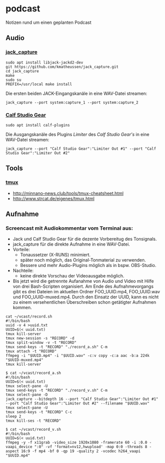 # podcast
Notizen rund um einen geplanten Podcast

## Audio

### [jack_capture](https://github.com/kmatheussen/jack_capture)
```
sudo apt install libjack-jackd2-dev
git https://github.com/kmatheussen/jack_capture.git
cd jack_capture
make
sudo su
PREFIX=/usr/local make install
```
Die ersten beiden JACK-Eingangskanäle in eine WAV-Datei streamen:
```
jack_capture --port system:capture_1 --port system:capture_2
```

### [Calf Studio Gear](https://calf-studio-gear.org/)
```
sudo apt install calf-plugins
```
Die Ausgangskanäle des Plugins _Limiter_ des _Calf Studio Gear's_ in eine WAV-Datei streamen:
```
jack_capture --port "Calf Studio Gear":"Limiter Out #1" --port "Calf Studio Gear":"Limiter Out #2"
```
## Tools

### [tmux](https://github.com/tmux/tmux)
* http://minnano-news.club/tools/tmux-cheatsheet.html
* http://www.strcat.de/eigenes/tmux.html

## Aufnahme

### Screencast mit Audiokommentar vom Terminal aus:

* Jack und Calf Studio Gear für die dezente Vorbereitug des Tonsignals.
* jack_capture für die direkte Aufnahme in eine WAV-Datei.
* Vorteile:
  * Tonaussetzer (X-RUNS) minimiert.
  * später noch möglich, das Original-Tonmaterial zu verwenden.
  * Bessere und mehr Audio-Plugins möglich als in bspw. OBS-Studio.
* Nachteile:
  * keine direkte Vorschau der Videoausgabe möglich.
* Bis jetzt wird die getrennte Aufanahme von Audio und Video mit Hilfe von drei Bash-Scripten organisiert. Am Ende des Aufnahmevorgangs gibt es drei Dateien im aktuellen Ordner FOO_UUID.mp4, FOO_UUID.wav und FOO_UUID-muxed.mp4. Durch den Einsatz der UUID, kann es nicht zu einem versehentlichen Überschreiben schon getätigter Aufnahmen kommen.
```
cat ~/vcast/record.sh
#!/bin/bash
uuid -v 4 >uuid.txt
UUID=$(< uuid.txt)
tmux kill-server
tmux new-session -s "RECORD" -d
tmux split-window -v -t "RECORD"
tmux send-keys -t "RECORD" "./record_a.sh" C-m
tmux attach -t "RECORD"
ffmpeg -i "$UUID.mp4" -i "$UUID.wav" -c:v copy -c:a aac -b:a 224k "$UUID-muxed.mp4"
tmux kill-server
```
```
$ cat ~/vcast/record_a.sh
#!/bin/bash
UUID=$(< uuid.txt)
tmux select-pane -U
tmux send-keys -t "RECORD" "./record_v.sh" C-m
tmux select-pane -D
jack_capture --bitdepth 16 --port "Calf Studio Gear":"Limiter Out #1" --port "Calf Studio Gear":"Limiter Out #2" --filename "$UUID.wav"
tmux select-pane -U
tmux send-keys -t "RECORD" C-c
sleep 2
tmux kill-ses -t "RECORD"
```
```
$ cat ~/vcast/record_v.sh
#!/bin/bash
UUID=$(< uuid.txt)
ffmpeg -y -f x11grab -video_size 1920x1080 -framerate 60 -i :0.0 -vaapi_device ":0" -vf 'format=nv12,hwupload' -map 0:0 -threads 8 -aspect 16:9 -f mp4 -bf 0 -qp 19 -quality 2 -vcodec h264_vaapi "$UUID.mp4"
```
